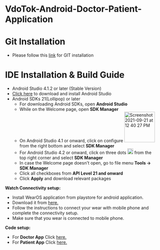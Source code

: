 
VdoTok-Android-Doctor-Patient-Application 
========================================= 
Git Installation 
============================== 
* Please follow this [link](https://git-scm.com/book/en/v2/Getting-Started-Installing-Git) for GIT installation 
 
IDE Installation & Build Guide 
============================== 
* Android Studio 4.1.2 or later (Stable Version) 
* [Click here](https://developer.android.com/studio?gclid=Cj0KCQjwhr2FBhDbARIsACjwLo2fEHdB3l3eqRlhIvySYNx1-3XjDmuX1eSCbaCI7zU8FKHFkGBcVyMaAtSjEALw_wcB&gclsrc=aw.ds#downloads) to download and install Android Studio 
* Android SDKs 21(Lollipop) or later 
  * For downloading Android SDKs, open <b>Android Studio</b> 
  * While on the Welcome page, open <b>SDK Manager</b> 
  * On Android Studio 4.1 or onward, click on configure <img width="100" alt="Screenshot 2021-09-21 at 12 40 27 PM" src="https://user-images.githubusercontent.com/86282129/134131257-af72db7c-912d-47f3-9758-4de0479db9ca.png"> from the right bottom and select <b>SDK Manager</b> 
  * For Android Studio 4.2 or onward, click on three dots <img width="19" alt="Screenshot 2021-09-21 at 12 35 14 PM" src="https://user-images.githubusercontent.com/86282129/134130491-4f77bf35-a845-4a07-b577-bb4f7df1195a.png"> from the top right corner and select <b>SDK Manager</b> 
  * In case the Welcome page doesn't open, go to file menu <b>Tools -> SDK Manager</b> 
  * Click all checkboxes from <b>API Level 21 and onward</b> 
  * Click <b>Apply</b> and download relevant packages 

<b>Watch Connectivity setup:</b> 
* Install WearOS application from playstore for android application. 
* Download it from [here.](https://play.google.com/store/apps/details?id=com.google.android.wearable.app&hl=en&gl=US)
* Follow the instructions to connect your wear with mobile phone and complete the connectivity setup. 
* Make sure that you wear is connected to mobile phone.  
 
<b>Code setup:</b> 
* For <b>Doctor App</b> Click [here.](https://github.com/vdotok/Android-DoctorPatientApp/tree/doctorApp)
* For <b>Patient App</b> Click [here.](https://github.com/vdotok/Android-DoctorPatientApp/tree/patientApp)

 
